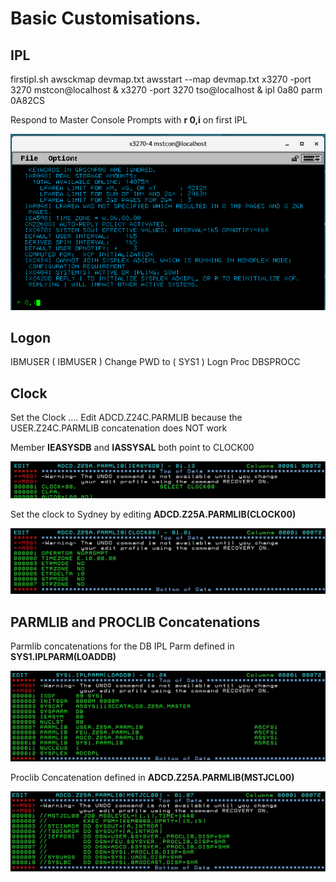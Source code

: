 # Basic Customisations.

## IPL

firstipl.sh 
awsckmap devmap.txt
awsstart --map devmap.txt
x3270 -port 3270 mstcon@localhost &
x3270 -port 3270 tso@localhost &
ipl 0a80 parm 0A82CS

Respond to Master Console Prompts with **r 0,i** on first IPL


![firstipl](images/firstipl.png)

## Logon

IBMUSER ( IBMUSER )
Change PWD to ( SYS1 )
Logn Proc DBSPROCC


## Clock

Set the Clock .... Edit ADCD.Z24C.PARMLIB because the USER.Z24C.PARMLIB concatenation does NOT work

Member **IEASYSDB** and **IASSYSAL** both point to CLOCK00

![ieasysdb](images/ieasysdb.jpg)

Set the clock to Sydney by editing **ADCD.Z25A.PARMLIB(CLOCK00)**

![clock00](images/clock00.jpg)

## PARMLIB and PROCLIB Concatenations

Parmlib concatenations for the DB IPL Parm defined in **SYS1.IPLPARM(LOADDB)**

![parmlib_concat](images/parmlib_concat.jpg)

Proclib Concatenation defined in **ADCD.Z25A.PARMLIB(MSTJCL00)**

![proclib_concat](images/proclib_concat.jpg)



